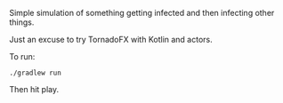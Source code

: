 
Simple simulation of something getting infected and then infecting other things.

Just an excuse to try TornadoFX with Kotlin and actors.

To run:

```$xslt
./gradlew run
```

Then hit play.